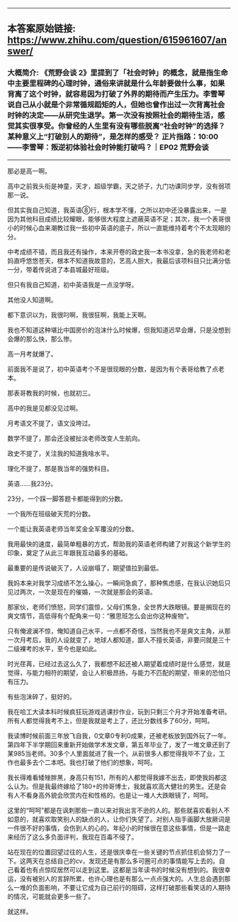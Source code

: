 ----------------------------------------
## 本答案原始链接: https://www.zhihu.com/question/615961607/answer/
### 大概简介: 《荒野会谈 2》里提到了「社会时钟」的概念，就是指生命中主要里程碑的心理时钟，通俗来讲就是什么年龄要做什么事，如果背离了这个时钟，就容易因为打破了外界的期待而产生压力。李雪琴说自己从小就是个非常循规蹈矩的人，但她也曾作出过一次背离社会时钟的决定——从研究生退学。第一次没有按照社会的期待生活，感觉其实很享受。你曾经的人生里有没有哪些脱离“社会时钟”的选择？某种意义上“打破别人的期待”，是怎样的感受？ 正片指路：10:00 ——李雪琴：叛逆初体验社会时钟能打破吗？｜EP02 荒野会谈
----------------------------------------
那必是高一啊。

高中之前我头衔是神童，天才，超级学霸，天之骄子，九门功课同步学，没有弱项那一说。

但其实我自己知道，我英语⑧行，根本学不懂，之所以初中还没暴露出来，一是因为其他科目成绩比较耀眼，能够很大程度上遮蔽英语不足；其次，我一个表哥很小的时候心血来潮教过我一些初中英语的底子，所以一直能维持着考个不太现眼的分。

中考成绩不错，而且我还有操作，本来开卷的政史我一本书没拿，急的我老师和老妈直呼悠悠苍天，根本不知道我故意的，艺高人胆大，我最后该项科目只比满分低一分，带着传说进了本县城最好班级。

但只有我自己知道，初中英语我是一点没学呀。

其他没人知道啊。

都下意识以为，我很叼啊，我很狂啊，我能上天啊。

我也不知道这种堪比中国房价的泡沫什么时候爆，但我知道迟早会爆，只是没想到会爆的那么快，那么惨。

高一月考就爆了。

前面我不是说了，初中英语考个不是很现眼的分数，是因为有个表哥给教了点老本。

那表哥教我的时候，也就初三。

高中的我是见都没见过啊。

月考语文不提了，语文没垮过。

数学不提了，那会还没被扯淡老师改变人生航向。

政史不提了，关注我的知道我啥水平。

理化不提了，那是我当年的强势科目。

英语……我23分。

23分，一个踩一脚答题卡都能得到的分数。

一个我所在班级破天荒的分数。

一个能让我英语老师当年奖金全军覆没的分数。

我用最快的速度，最简单粗暴的方式，帮助我的英语老师构建了对我这个新学生的印象，奠定了从此三年跟我互动最多的基础。

最重要的是传说破灭了，人设崩塌了，期望值拉到最低。

我妈本来对我学习成绩不怎么操心，一瞬间急疯了，那种焦虑感，在我认识她后只见过两次，一次是现在的催婚，一次就是那会的英语。

那家伙，老师们愤怒，同学们震惊，父母们焦急，全世界大跌眼镜。要是搁现在的爽文情节，高低得有个配角来一句：“雅思班怎么会出你这种废物”。

只有俺波澜不惊，俺知道自己水平，一点都不奇怪，当然我也不是爽文主角，从那一次月考后，我的人设就变了，地球人都知道，鄙人不擅长英语，非要问就是三十二级裸考的水平，至今也是如此。

时光荏苒，已经过去这么久了，我都想不起还被人期望着成绩时是什么感觉，就是觉得，与能力相符的期望，会让人积极昂扬，与能力不匹配的期望，带来的恐怕只有压力。

有些泡沫碎了，挺好的。

我在哈工大读本科时候疯狂玩游戏逃课抄作业，玩到只剩三个月才开始准备考研。所有人都觉得我考不上，但是我就是考上了，还比分数线多了60分，呵呵。

我读博时候前面三年放飞自我，0文章0专利0成果，还被老板放到国外玩了一年。第四年下半学期回来重新开始做学术发文章，第五年毕业了，发了一堆文章还到了某985当老师。30多个人里面就进了我一个。从前很多人都觉得我毕不了业，工作也最多去个二本吧。我也打破了他们的想象，呵呵。

我长得难看矮矬胖黑，身高只有151，所有的人都觉得我嫁不出去，即使我妈都这么认为。但是我最终嫁给了180+的帅哥博士，我就喜欢高大健壮的男生。还是会有人不看身高外貌会欣赏内在和性格的。也是让一堆人大跌眼镜了，呵呵。

这里的“呵呵”都是在讽刺那些一直以来对我出言不逊的人的。那些就喜欢看别人不如意的，就喜欢取笑别人的缺点的人，让你们失望了。对别人指手画脚大放厥词是一件很不好的事情，会伤到人的心的。年纪小的时候很在意这些事情，但是一路走来经历了这么多负面评判，我现在百毒不侵了。

站在现在的位置回望过往的人生，还是很庆幸在一些关键的节点抓住机会努力了一下。这两天在总结自己的cv，发现还是有那么多可圈可点的事情能写上去的。自己看着也有点惊叹居然可以走到这里。这都是当年读书的时候没有想到的。我很幸运，没有被别人的言辞所累，也许心理也是有那么一点点强大的。人生总会遇到那么一堆的负面影响，不要让它成为自己前行的阻碍，这样打破那些看笑话的人期待的情况，可能就会更多一些了。

就这样。